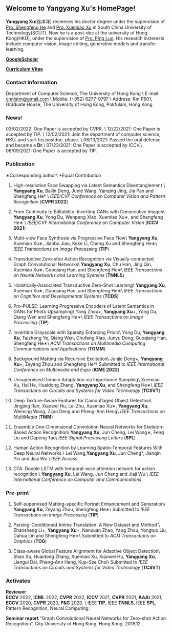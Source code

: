 ## Welcome to **Yangyang Xu**'s HomePage!

**Yangyang Xu**(徐洋洋) receieves his doctor degree under the supervision of [Pro. Shengfeng He](https://shengfenghe.com/) and [Pro. Xuemiao Xu](https://scut-mm.github.io/people.html) in South China University of Technology(SCUT). Now he is a post-doc at the university of Hong Kong(HKU), under the supervision of [Pro. Ping Luo](http://luoping.me/). His research insterests include computer vision, image editing, generative models and transfer learning.


[**GoogleScholar**](https://scholar.google.com/citations?user=SmlxBFAAAAAJ&hl=zh-CN)

[**Curriculum Vitae**](https://raw.githubusercontent.com/cnnlstm/cnnlstm.github.io/main/YangyangXu_cv.pdf)

### Contact Information
Department of Computer Science, The University of Hong Kong \\
E-mail: cnnlstm@gmail.com \\
Mobile:  (+852) 6277-9797 \\
Address: Rm P501, Graduate House, The University of Hong Kong, Pokfulam, Hong Kong

### News!
03/02/2022: One Paper is accepted by CVPR. \\
12/22/2021: One Paper is accepted by TIP. \\
12/02/2021: Join the department of computer science, HKU, and start his postdoc. phase. \\
08/13/2021: Passed the oral defense and became a **Dr**.\\
07/23/2021: One Paper is accepted by ICCV.\\
06/09/2021: One Paper is accepted by TIP.

### Publication

∗Corresponding author\\
+Equal Contribution

1. High-resolution Face Swapping via Latent Semantics Disentanglement \\
**Yangyang Xu**,  Bailin Deng, Junle Wang, Yanqing Jing, Jia Pan and Shengfeng He*  \\
_IEEE/CVF Conference on Computer Vision and Pattern Recognition_ (**CVPR 2022**)

2. From Continuity to Editability: Inverting GANs with Consecutive Images\\
**Yangyang Xu**, Yong Du, Wenpeng Xiao, Xuemiao Xu∗, and Shengfeng He∗ \\
_IEEE/CVF International Conference on Computer Vision_ (**ICCV 2021**)

3. Multi-view Face Synthesis via Progressive Face Flow\\
**Yangyang Xu**, Xuemiao Xu∗, Jianbo Jiao, Keke Li, Cheng Xu and Shengfeng He∗\\
_IEEE Transactions on Image Processing_ (**TIP**)

4. Transductive Zero-shot Action Recognition via Visually-connected Graph Convolutional Networks\\
**Yangyang Xu**, Chu Han, Jing Qin, Xuemiao Xu∗, Guoqiang Han, and Shengfeng
He∗\\
_IEEE Transactions on Neural Networks and Learning Systems_ (**TNNLS**)

5. Holistically-Associated Transductive Zero-Shot Learning\\
**Yangyang Xu**, Xuemiao Xu∗, Guoqiang Han, and Shengfeng He∗\\
_IEEE Transactions on Cognitive and Developmental Systems_ (**TCDS**)

6. Pro-PULSE: Learning Progressive Encoders of Latent Semantics in GANs for
Photo Upsampling\\
Yang Zhou+, **Yangyang
Xu**+, Yong Du, Qiang Wen and Shengfeng He∗\\
_IEEE Transactions on Image Processing_ (**TIP**)

7. Invertible Grayscale with Sparsity Enforcing Priors\\
Yong Du, **Yangyang Xu**, Taizhong Ye, Qiang Wen, Chufeng Xiao, Junyu
Dong, Guoqiang Han, Shengfeng He∗\\
_ACM Transactions on Multimedia Computing Communications and Applications_ (**TOMM**)

8. Background Matting via Recursive Excitation\\
Junjie Deng+, **Yangyang Xu**+, Zeyang Zhou and Shengfeng He*\\
Submitted to _IEEE International Conference on Multimedia and Expo_ (**ICME 2022**)

9. Unsupervised Domain Adaptation via Importance Sampling\\
Xuemiao Xu, Hai He, Huaidong Zhang, **Yangyang Xu**, and Shengfeng He∗\\
_IEEE Transactions on Circuits and Systems for Video Technology_ (**TCSVT**)

10. Deep Texture-Aware Features for Camouflaged Object Detection\\
Jingjing Ren, Xiaowei Hu, Lei Zhu, Xuemiao Xu∗, **Yangyang Xu**, Weiming Wang, Zijun Deng and Pheng-Ann Heng\\
_IEEE Transactions on MultiMedia_ (**TMM**)

11. Ensemble One-Dimensional Convolution Neural Networks for Skeleton-Based Action Recognition\\
**Yangyang Xu**, Jun Cheng, Lei Wang∗, Feng Liu and Dapeng Tao\\
_IEEE Signal Processing Letters_ (**SPL**)

12. Human Action Recognition by Learning Spatio-Temporal Features With Deep Neural Networks \\
Lei Wang,**Yangyang Xu**, Jun Cheng*, Jianqin Yin and Jiaji Wu  \\
_IEEE Access_

13. DTA: Double LSTM with temporal-wise attention network for action recognition \\
**Yangyang Xu**, Lei Wang, Jun Cheng and Jiaji Wu \\
_IEEE International Conference on Computer and Communications_



### Pre-print



1. Self-supervised Matting-specific Portrait Enhancement and Generation\\
**Yangyang Xu**, Zeyang Zhou, Shengfeng He∗\\
Submitted to _IEEE Transactions on Image Processing_ (**TIP**) 

2. Parsing-Conditioned Anime Translation: A New Dataset and Method \\
Zhansheng Li+, **Yangyang Xu**+, Nanxuan Zhao, Yang Zhou, Yongtuo Liu, Dahua Lin and Shengfeng He∗\\
Submitted to _ACM Transactions on Graphics_ (**TOG**)

3. Class-aware Global Feature Alignment for Adaptive Object Detection\\
Shan Xu, Huaidong Zhang, Xuemiao Xu, Xiaowei Hu, **Yangyang Xu**, Liangui Dai, Pheng-Ann Heng, Kup-Sze Choi\\
Submitted to _IEEE Transactions on Circuits and Systems for Video Technology_ (**TCSVT**)





### Activates

**Reviewer**  
**ECCV** 2022,  **ICML** 2022, **CVPR** 2022, **ICCV** 2021, **CVPR** 2021,  **AAAI** 2021, **ECCV** 2020, **CVPR** 2020, **P&G** 2020. \\
IEEE **TIP**, IEEE **TNNLS**, IEEE **SPL**, Pattern Recognition, Neural Computing.
              
**Seminar report**
“Graph Convolutional Neural Networks for Zero-shot Action Recognition”, City University of Hong Kong, Hong Kong. 2018.12

